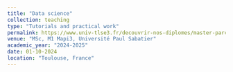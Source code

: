 ```yaml
---
title: "Data science"
collection: teaching
type: "Tutorials and practical work"
permalink: https://www.univ-tlse3.fr/decouvrir-nos-diplomes/master-parcours-mathematiques-appliquees-pour-lingenierie-lindustrie-et-linnovation-mapi3
venue: "MSc, M1 Mapi3, Université Paul Sabatier"
academic_year: "2024-2025"
date: 01-10-2024
location: "Toulouse, France"
---
```


